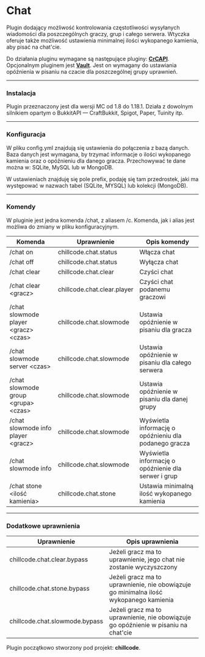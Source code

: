 # Chat

Plugin dodający możliwość kontrolowania częstotliwości wysyłanych wiadomości dla poszczególnych graczy, grup i całego
serwera. Wtyczka oferuje także możliwość ustawienia minimalnej ilości wykopanego kamienia, aby pisać na chat'cie.

Do działania pluginu wymagane są następujące pluginy: **[CrCAPI](https://github.com/CrystalPL/CrCAPI/releases/)**.
Opcjonalnym pluginem jest **[Vault](https://www.spigotmc.org/resources/vault.34315/)**. Jest on wymagany do ustawiania
opóźnienia w pisaniu na czacie dla poszczególnej grupy uprawnień.
___

### Instalacja

Plugin przeznaczony jest dla wersji MC od 1.8 do 1.18.1. Działa z dowolnym silnikiem opartym o BukkitAPI — CraftBukkit,
Spigot, Paper, Tuinity itp.
___

### Konfiguracja

W pliku config.yml znajdują się ustawienia do połączenia z bazą danych. Baza danych jest wymagana, by trzymać informacje
o ilości wykopanego kamienia oraz o opóźnieniu dla danego gracza. Przechowywać te dane można w: SQLite, MySQL lub w
MongoDB.

W ustawieniach znajduję się pole prefix, podaję się tam przedrostek, jaki ma występować w nazwach tabel (SQLite, MYSQL)
lub kolekcji (MongoDB).
___

### Komendy

W pluginie jest jedna komenda /chat, z aliasem /c. Komenda, jak i alias jest możliwa do zmiany w pliku konfiguracyjnym.

| Komenda                                | Uprawnienie                 | Opis komendy                                          |
|----------------------------------------|-----------------------------|-------------------------------------------------------|
| /chat on                               | chillcode.chat.status       | Włącza chat                                           |
| /chat off                              | chillcode.chat.status       | Wyłącza chat                                          |
| /chat clear                            | chillcode.chat.clear        | Czyści chat                                           |
| /chat clear \<gracz>                   | chillcode.chat.clear.player | Czyści chat podanemu graczowi                         |
| /chat slowmode player \<gracz> \<czas> | chillcode.chat.slowmode     | Ustawia opóźnienie w pisaniu dla gracza               |
| /chat slowmode server \<czas>          | chillcode.chat.slowmode     | Ustawia opóźnienie w pisaniu dla całego serwera       |
| /chat slowmode group \<grupa> \<czas>  | chillcode.chat.slowmode     | Ustawia opóźnienie w pisaniu dla danej grupy          |
| /chat slowmode info player \<gracz>    | chillcode.chat.slowmode     | Wyświetla informację o opóźnieniu dla podanego gracza |
| /chat slowmode info                    | chillcode.chat.slowmode     | Wyświetla informację o opóźnienie dla serwer i grup   |
| /chat stone \<ilość kamienia>          | chillcode.chat.stone        | Ustawia minimalną ilość wykopanego kamienia           |

___

### Dodatkowe uprawnienia

|           Uprawnienie          |                                    Opis uprawnienia                                   |
|--------------------------------|---------------------------------------------------------------------------------------|
| chillcode.chat.clear.bypass    | Jeżeli gracz ma to uprawnienie, jego chat nie zostanie wyczyszczony                   |
| chillcode.chat.stone.bypass    | Jeżeli gracz ma to uprawnienie, nie obowiązuje go minimalna ilość wykopanego kamienia |
| chillcode.chat.slowmode.bypass | Jeżeli gracz ma to uprawnienie, nie obowiązuje go opóźnienie w pisaniu na chat'cie    |

Plugin początkowo stworzony pod projekt: **chillcode**.
